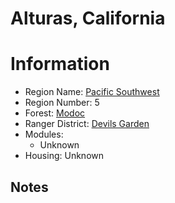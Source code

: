 
Alturas, California
===================
  
# Information  
* Region Name: [Pacific Southwest]()  
* Region Number: 5  
* Forest: [Modoc](http://www.fs.usda.gov/modoc)  
* Ranger District: [Devils Garden]()  
* Modules:  
  - Unknown  
* Housing: Unknown  
  
## Notes

